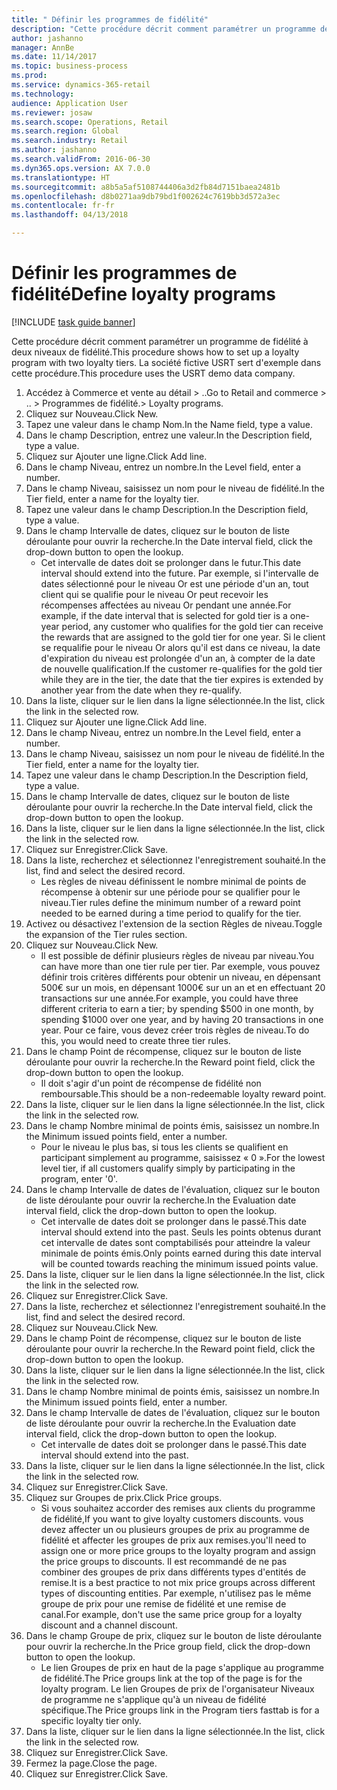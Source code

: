 ```yaml
--- 
title: " Définir les programmes de fidélité"
description: "Cette procédure décrit comment paramétrer un programme de fidélité à deux niveaux de fidélité."
author: jashanno
manager: AnnBe
ms.date: 11/14/2017
ms.topic: business-process
ms.prod: 
ms.service: dynamics-365-retail
ms.technology: 
audience: Application User
ms.reviewer: josaw
ms.search.scope: Operations, Retail
ms.search.region: Global
ms.search.industry: Retail
ms.author: jashanno
ms.search.validFrom: 2016-06-30
ms.dyn365.ops.version: AX 7.0.0
ms.translationtype: HT
ms.sourcegitcommit: a8b5a5af5108744406a3d2fb84d7151baea2481b
ms.openlocfilehash: d8b0271aa9db79bd1f002624c7619bb3d572a3ec
ms.contentlocale: fr-fr
ms.lasthandoff: 04/13/2018

---
```

# <a name="define-loyalty-programs"></a><span data-ttu-id="0d834-103"> Définir les programmes de fidélité</span><span class="sxs-lookup"><span data-stu-id="0d834-103">Define loyalty programs</span></span>

[!INCLUDE [task guide banner](../includes/task-guide-banner.md)]

<span data-ttu-id="0d834-104">Cette procédure décrit comment paramétrer un programme de fidélité à deux niveaux de fidélité.</span><span class="sxs-lookup"><span data-stu-id="0d834-104">This procedure shows how to set up a loyalty program with two loyalty tiers.</span></span> <span data-ttu-id="0d834-105">La société fictive USRT sert d'exemple dans cette procédure.</span><span class="sxs-lookup"><span data-stu-id="0d834-105">This procedure uses the USRT demo data company.</span></span>

1. <span data-ttu-id="0d834-106">Accédez à Commerce et vente au détail > ..</span><span class="sxs-lookup"><span data-stu-id="0d834-106">Go to Retail and commerce > ..</span></span> <span data-ttu-id="0d834-107">> Programmes de fidélité.</span><span class="sxs-lookup"><span data-stu-id="0d834-107">> Loyalty programs.</span></span>
2. <span data-ttu-id="0d834-108">Cliquez sur Nouveau.</span><span class="sxs-lookup"><span data-stu-id="0d834-108">Click New.</span></span>
3. <span data-ttu-id="0d834-109">Tapez une valeur dans le champ Nom.</span><span class="sxs-lookup"><span data-stu-id="0d834-109">In the Name field, type a value.</span></span>
4. <span data-ttu-id="0d834-110">Dans le champ Description, entrez une valeur.</span><span class="sxs-lookup"><span data-stu-id="0d834-110">In the Description field, type a value.</span></span>
5. <span data-ttu-id="0d834-111">Cliquez sur Ajouter une ligne.</span><span class="sxs-lookup"><span data-stu-id="0d834-111">Click Add line.</span></span>
6. <span data-ttu-id="0d834-112">Dans le champ Niveau, entrez un nombre.</span><span class="sxs-lookup"><span data-stu-id="0d834-112">In the Level field, enter a number.</span></span>
7. <span data-ttu-id="0d834-113">Dans le champ Niveau, saisissez un nom pour le niveau de fidélité.</span><span class="sxs-lookup"><span data-stu-id="0d834-113">In the Tier field, enter a name for the loyalty tier.</span></span>
8. <span data-ttu-id="0d834-114">Tapez une valeur dans le champ Description.</span><span class="sxs-lookup"><span data-stu-id="0d834-114">In the Description field, type a value.</span></span>
9. <span data-ttu-id="0d834-115">Dans le champ Intervalle de dates, cliquez sur le bouton de liste déroulante pour ouvrir la recherche.</span><span class="sxs-lookup"><span data-stu-id="0d834-115">In the Date interval field, click the drop-down button to open the lookup.</span></span>
    * <span data-ttu-id="0d834-116">Cet intervalle de dates doit se prolonger dans le futur.</span><span class="sxs-lookup"><span data-stu-id="0d834-116">This date interval should extend into the future.</span></span> <span data-ttu-id="0d834-117">Par exemple, si l'intervalle de dates sélectionné pour le niveau Or est une période d'un an, tout client qui se qualifie pour le niveau Or peut recevoir les récompenses affectées au niveau Or pendant une année.</span><span class="sxs-lookup"><span data-stu-id="0d834-117">For example, if the date interval that is selected for gold tier is a one-year period, any customer who qualifies for the gold tier can receive the rewards that are assigned to the gold tier for one year.</span></span> <span data-ttu-id="0d834-118">Si le client se requalifie pour le niveau Or alors qu'il est dans ce niveau, la date d'expiration du niveau est prolongée d'un an, à compter de la date de nouvelle qualification.</span><span class="sxs-lookup"><span data-stu-id="0d834-118">If the customer re-qualifies for the gold tier while they are in the tier, the date that the tier expires is extended by another year from the date when they re-qualify.</span></span>  
10. <span data-ttu-id="0d834-119">Dans la liste, cliquer sur le lien dans la ligne sélectionnée.</span><span class="sxs-lookup"><span data-stu-id="0d834-119">In the list, click the link in the selected row.</span></span>
11. <span data-ttu-id="0d834-120">Cliquez sur Ajouter une ligne.</span><span class="sxs-lookup"><span data-stu-id="0d834-120">Click Add line.</span></span>
12. <span data-ttu-id="0d834-121">Dans le champ Niveau, entrez un nombre.</span><span class="sxs-lookup"><span data-stu-id="0d834-121">In the Level field, enter a number.</span></span>
13. <span data-ttu-id="0d834-122">Dans le champ Niveau, saisissez un nom pour le niveau de fidélité.</span><span class="sxs-lookup"><span data-stu-id="0d834-122">In the Tier field, enter a name for the loyalty tier.</span></span>
14. <span data-ttu-id="0d834-123">Tapez une valeur dans le champ Description.</span><span class="sxs-lookup"><span data-stu-id="0d834-123">In the Description field, type a value.</span></span>
15. <span data-ttu-id="0d834-124">Dans le champ Intervalle de dates, cliquez sur le bouton de liste déroulante pour ouvrir la recherche.</span><span class="sxs-lookup"><span data-stu-id="0d834-124">In the Date interval field, click the drop-down button to open the lookup.</span></span>
16. <span data-ttu-id="0d834-125">Dans la liste, cliquer sur le lien dans la ligne sélectionnée.</span><span class="sxs-lookup"><span data-stu-id="0d834-125">In the list, click the link in the selected row.</span></span>
17. <span data-ttu-id="0d834-126">Cliquez sur Enregistrer.</span><span class="sxs-lookup"><span data-stu-id="0d834-126">Click Save.</span></span>
18. <span data-ttu-id="0d834-127">Dans la liste, recherchez et sélectionnez l'enregistrement souhaité.</span><span class="sxs-lookup"><span data-stu-id="0d834-127">In the list, find and select the desired record.</span></span>
    * <span data-ttu-id="0d834-128">Les règles de niveau définissent le nombre minimal de points de récompense à obtenir sur une période pour se qualifier pour le niveau.</span><span class="sxs-lookup"><span data-stu-id="0d834-128">Tier rules define the minimum number of a reward point needed to be earned during a time period to qualify for the tier.</span></span>  
19. <span data-ttu-id="0d834-129">Activez ou désactivez l'extension de la section Règles de niveau.</span><span class="sxs-lookup"><span data-stu-id="0d834-129">Toggle the expansion of the Tier rules section.</span></span>
20. <span data-ttu-id="0d834-130">Cliquez sur Nouveau.</span><span class="sxs-lookup"><span data-stu-id="0d834-130">Click New.</span></span>
    * <span data-ttu-id="0d834-131">Il est possible de définir plusieurs règles de niveau par niveau.</span><span class="sxs-lookup"><span data-stu-id="0d834-131">You can have more than one tier rule per tier.</span></span> <span data-ttu-id="0d834-132">Par exemple, vous pouvez définir trois critères différents pour obtenir un niveau, en dépensant 500€ sur un mois, en dépensant 1000€ sur un an et en effectuant 20 transactions sur une année.</span><span class="sxs-lookup"><span data-stu-id="0d834-132">For example, you could have three different criteria to earn a tier; by spending $500 in one month, by spending $1000 over one year, and by having 20 transactions in one year.</span></span> <span data-ttu-id="0d834-133">Pour ce faire, vous devez créer trois règles de niveau.</span><span class="sxs-lookup"><span data-stu-id="0d834-133">To do this, you would need to create three tier rules.</span></span>  
21. <span data-ttu-id="0d834-134">Dans le champ Point de récompense, cliquez sur le bouton de liste déroulante pour ouvrir la recherche.</span><span class="sxs-lookup"><span data-stu-id="0d834-134">In the Reward point field, click the drop-down button to open the lookup.</span></span>
    * <span data-ttu-id="0d834-135">Il doit s'agir d'un point de récompense de fidélité non remboursable.</span><span class="sxs-lookup"><span data-stu-id="0d834-135">This should be a non-redeemable loyalty reward point.</span></span>  
22. <span data-ttu-id="0d834-136">Dans la liste, cliquer sur le lien dans la ligne sélectionnée.</span><span class="sxs-lookup"><span data-stu-id="0d834-136">In the list, click the link in the selected row.</span></span>
23. <span data-ttu-id="0d834-137">Dans le champ Nombre minimal de points émis, saisissez un nombre.</span><span class="sxs-lookup"><span data-stu-id="0d834-137">In the Minimum issued points field, enter a number.</span></span>
    * <span data-ttu-id="0d834-138">Pour le niveau le plus bas, si tous les clients se qualifient en participant simplement au programme, saisissez « 0 ».</span><span class="sxs-lookup"><span data-stu-id="0d834-138">For the lowest level tier, if all customers qualify simply by participating in the program, enter '0'.</span></span>  
24. <span data-ttu-id="0d834-139">Dans le champ Intervalle de dates de l'évaluation, cliquez sur le bouton de liste déroulante pour ouvrir la recherche.</span><span class="sxs-lookup"><span data-stu-id="0d834-139">In the Evaluation date interval field, click the drop-down button to open the lookup.</span></span>
    * <span data-ttu-id="0d834-140">Cet intervalle de dates doit se prolonger dans le passé.</span><span class="sxs-lookup"><span data-stu-id="0d834-140">This date interval should extend into the past.</span></span> <span data-ttu-id="0d834-141">Seuls les points obtenus durant cet intervalle de dates sont comptabilisés pour atteindre la valeur minimale de points émis.</span><span class="sxs-lookup"><span data-stu-id="0d834-141">Only points earned during this date interval will be counted towards reaching the minimum issued points value.</span></span>  
25. <span data-ttu-id="0d834-142">Dans la liste, cliquer sur le lien dans la ligne sélectionnée.</span><span class="sxs-lookup"><span data-stu-id="0d834-142">In the list, click the link in the selected row.</span></span>
26. <span data-ttu-id="0d834-143">Cliquez sur Enregistrer.</span><span class="sxs-lookup"><span data-stu-id="0d834-143">Click Save.</span></span>
27. <span data-ttu-id="0d834-144">Dans la liste, recherchez et sélectionnez l'enregistrement souhaité.</span><span class="sxs-lookup"><span data-stu-id="0d834-144">In the list, find and select the desired record.</span></span>
28. <span data-ttu-id="0d834-145">Cliquez sur Nouveau.</span><span class="sxs-lookup"><span data-stu-id="0d834-145">Click New.</span></span>
29. <span data-ttu-id="0d834-146">Dans le champ Point de récompense, cliquez sur le bouton de liste déroulante pour ouvrir la recherche.</span><span class="sxs-lookup"><span data-stu-id="0d834-146">In the Reward point field, click the drop-down button to open the lookup.</span></span>
30. <span data-ttu-id="0d834-147">Dans la liste, cliquer sur le lien dans la ligne sélectionnée.</span><span class="sxs-lookup"><span data-stu-id="0d834-147">In the list, click the link in the selected row.</span></span>
31. <span data-ttu-id="0d834-148">Dans le champ Nombre minimal de points émis, saisissez un nombre.</span><span class="sxs-lookup"><span data-stu-id="0d834-148">In the Minimum issued points field, enter a number.</span></span>
32. <span data-ttu-id="0d834-149">Dans le champ Intervalle de dates de l'évaluation, cliquez sur le bouton de liste déroulante pour ouvrir la recherche.</span><span class="sxs-lookup"><span data-stu-id="0d834-149">In the Evaluation date interval field, click the drop-down button to open the lookup.</span></span>
    * <span data-ttu-id="0d834-150">Cet intervalle de dates doit se prolonger dans le passé.</span><span class="sxs-lookup"><span data-stu-id="0d834-150">This date interval should extend into the past.</span></span>  
33. <span data-ttu-id="0d834-151">Dans la liste, cliquer sur le lien dans la ligne sélectionnée.</span><span class="sxs-lookup"><span data-stu-id="0d834-151">In the list, click the link in the selected row.</span></span>
34. <span data-ttu-id="0d834-152">Cliquez sur Enregistrer.</span><span class="sxs-lookup"><span data-stu-id="0d834-152">Click Save.</span></span>
35. <span data-ttu-id="0d834-153">Cliquez sur Groupes de prix.</span><span class="sxs-lookup"><span data-stu-id="0d834-153">Click Price groups.</span></span>
    * <span data-ttu-id="0d834-154">Si vous souhaitez accorder des remises aux clients du programme de fidélité,</span><span class="sxs-lookup"><span data-stu-id="0d834-154">If you want to give loyalty customers discounts.</span></span> <span data-ttu-id="0d834-155">vous devez affecter un ou plusieurs groupes de prix au programme de fidélité et affecter les groupes de prix aux remises.</span><span class="sxs-lookup"><span data-stu-id="0d834-155">you'll need to assign one or more price groups to the loyalty program and assign the price groups to discounts.</span></span> <span data-ttu-id="0d834-156">Il est recommandé de ne pas combiner des groupes de prix dans différents types d'entités de remise.</span><span class="sxs-lookup"><span data-stu-id="0d834-156">It is a best practice to not mix price groups across different types of discounting entities.</span></span>  <span data-ttu-id="0d834-157">Par exemple, n'utilisez pas le même groupe de prix pour une remise de fidélité et une remise de canal.</span><span class="sxs-lookup"><span data-stu-id="0d834-157">For example, don't use the same price group for a loyalty discount and a channel discount.</span></span>  
36. <span data-ttu-id="0d834-158">Dans le champ Groupe de prix, cliquez sur le bouton de liste déroulante pour ouvrir la recherche.</span><span class="sxs-lookup"><span data-stu-id="0d834-158">In the Price group field, click the drop-down button to open the lookup.</span></span>
    * <span data-ttu-id="0d834-159">Le lien Groupes de prix en haut de la page s'applique au programme de fidélité.</span><span class="sxs-lookup"><span data-stu-id="0d834-159">The Price groups link at the top of the page is for the loyalty program.</span></span> <span data-ttu-id="0d834-160">Le lien Groupes de prix de l'organisateur Niveaux de programme ne s'applique qu'à un niveau de fidélité spécifique.</span><span class="sxs-lookup"><span data-stu-id="0d834-160">The Price groups link in the Program tiers fasttab is for a specific loyalty tier only.</span></span>  
37. <span data-ttu-id="0d834-161">Dans la liste, cliquer sur le lien dans la ligne sélectionnée.</span><span class="sxs-lookup"><span data-stu-id="0d834-161">In the list, click the link in the selected row.</span></span>
38. <span data-ttu-id="0d834-162">Cliquez sur Enregistrer.</span><span class="sxs-lookup"><span data-stu-id="0d834-162">Click Save.</span></span>
39. <span data-ttu-id="0d834-163">Fermez la page.</span><span class="sxs-lookup"><span data-stu-id="0d834-163">Close the page.</span></span>
40. <span data-ttu-id="0d834-164">Cliquez sur Enregistrer.</span><span class="sxs-lookup"><span data-stu-id="0d834-164">Click Save.</span></span>


